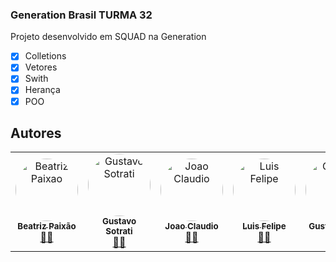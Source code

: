 ### Generation Brasil TURMA 32

Projeto desenvolvido em SQUAD na Generation

- [x] Colletions
- [x] Vetores
- [x] Swith
- [x] Herança
- [X] POO

## Autores

<table>
  <tr>
    <td align="center"><a href="https://github.com/biiah-paixao"><img style="border-radius: 50%;" src="https://avatars.githubusercontent.com/u/88353298?v=4" width="100px;" alt="Beatriz Paixao"/><br /><sub><b>Beatriz Paixão </b></sub> <br>👨‍🚀 </a><br/></td>
    <td align="center"><a href="https://github.com/Guzius"><img style="border-radius: 50%;" src="https://avatars.githubusercontent.com/u/89790032?v=4" width="100px;" alt="Gustavo Sotrati"/><br /><sub><b>Gustavo Sotrati </b></sub> <br>👨‍🚀 </a><br/></td> 
    <td align="center"><a href="https://github.com/JohnClaudio"><img style="border-radius: 50%;" src="https://avatars.githubusercontent.com/u/61328786?v=4" width="100px;" alt="Joao Claudio"/><br /><sub><b>Joao Claudio </b></sub> <br>👨‍🚀 </a><br/></td> 
    <td align="center"><a href="https://github.com/luisfsm"><img style="border-radius: 50%;" src="https://avatars.githubusercontent.com/u/42703204?v=4" width="100px;" alt="Luis Felipe"/><br /><sub><b>Luis Felipe </b></sub> <br>👨‍🚀 </a><br/></td> 
     <td align="center"><a href="https://github.com/GustavoHSilva01"><img style="border-radius: 50%;" src="https://avatars.githubusercontent.com/u/42703204?v=4" width="100px;" alt="Gustavo Silva"/><br /><sub><b>Gustavo Silva </b></sub> <br>👨‍🚀 </a><br/></td> 


  </tr>
  </table>
